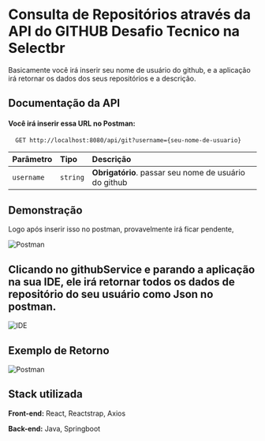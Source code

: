 
# Consulta de Repositórios através da API do GITHUB Desafio Tecnico na Selectbr

Basicamente você irá inserir seu nome de usuário do github, e a aplicação irá retornar os dados dos seus repositórios e a descrição.


## Documentação da API



#### Você irá inserir essa URL no Postman:

```http
  GET http://localhost:8080/api/git?username={seu-nome-de-usuario}
```

| Parâmetro   | Tipo       | Descrição                                   |
| :---------- | :--------- | :------------------------------------------ |
| `username`      | `string` | **Obrigatório**. passar seu nome de usuário do github |




## Demonstração

Logo após inserir isso no postman, provavelmente irá ficar pendente, 

![Postman](https://cdn.discordapp.com/attachments/910358683110760468/1169272738192568330/image.png?ex=6554cd18&is=65425818&hm=092460395be020666960aaafda81210373c5aecf02ee67247f778f23d3cb772e&)

## Clicando no githubService e parando a aplicação na sua IDE, ele irá retornar todos os dados de repositório do seu usuário como Json no postman.

![IDE](https://cdn.discordapp.com/attachments/910358683110760468/1169273131362439288/image.png?ex=6554cd76&is=65425876&hm=cc06aa5f107bcf562a48d1e79c0d6679290e2836511195eb9359e630486a9213&) 

## Exemplo de Retorno

![Postman](https://cdn.discordapp.com/attachments/910358683110760468/1169273881937334344/image.png?ex=6554ce29&is=65425929&hm=70e11d58e8278a5c7bf5db2fd6d05512ad1597b8e843c6c3d1ec5ade07f3fd65&) 



## Stack utilizada

**Front-end:** React, Reactstrap, Axios

**Back-end:** Java, Springboot

